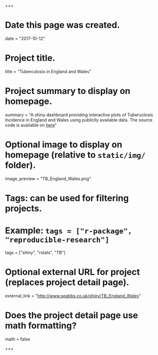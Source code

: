 +++
  # Date this page was created.
  date = "2017-10-12"
  
  # Project title.
  title = "Tuberculosis in England and Wales"
  
  # Project summary to display on homepage.
  summary = "A shiny dashboard providing interactive plots of Tuberuclosis Incidence in England and Wales using publiclly available data. The source code is available on [here](https://github.com/seabbs/TB_England_Wales)"
  
  # Optional image to display on homepage (relative to `static/img/` folder).
  image_preview = "TB_England_Wales.png"
  
  # Tags: can be used for filtering projects.
  # Example: `tags = ["r-package", "reproducible-research"]`
  tags = ["shiny", "rstats", "TB"]
  
  # Optional external URL for project (replaces project detail page).
  external_link = "http://www.seabbs.co.uk/shiny/TB_England_Wales"
  
  # Does the project detail page use math formatting?
  math = false
  
+++
    